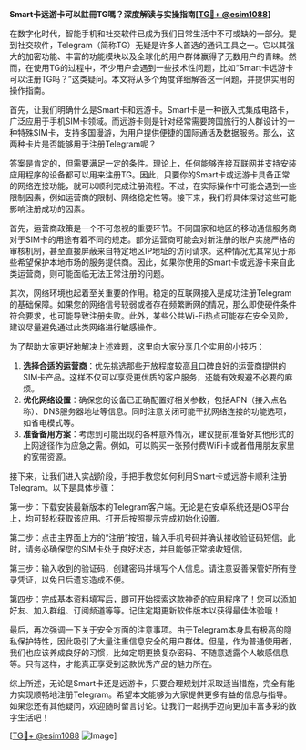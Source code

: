 **Smart卡远游卡可以註冊TG嗎？深度解读与实操指南[[TG💪+ @esim1088](https://t.me/s/esim1088)]**

在数字化时代，智能手机和社交软件已成为我们日常生活中不可或缺的一部分。提到社交软件，Telegram（简称TG）无疑是许多人首选的通讯工具之一。它以其强大的加密功能、丰富的功能模块以及全球化的用户群体赢得了无数用户的青睐。然而，在使用TG的过程中，不少用户会遇到一些技术性问题，比如“Smart卡远游卡可以注册TG吗？”这类疑问。本文将从多个角度详细解答这一问题，并提供实用的操作指南。

首先，让我们明确什么是Smart卡和远游卡。Smart卡是一种嵌入式集成电路卡，广泛应用于手机SIM卡领域。而远游卡则是针对经常需要跨国旅行的人群设计的一种特殊SIM卡，支持多国漫游，为用户提供便捷的国际通话及数据服务。那么，这两种卡片是否能够用于注册Telegram呢？

答案是肯定的，但需要满足一定的条件。理论上，任何能够连接互联网并支持安装应用程序的设备都可以用来注册TG。因此，只要你的Smart卡或远游卡具备正常的网络连接功能，就可以顺利完成注册流程。不过，在实际操作中可能会遇到一些限制因素，例如运营商的限制、网络稳定性等。接下来，我们将具体探讨这些可能影响注册成功的因素。

首先，运营商政策是一个不可忽视的重要环节。不同国家和地区的移动通信服务商对于SIM卡的用途有着不同的规定。部分运营商可能会对新注册的账户实施严格的审核机制，甚至直接屏蔽来自特定地区IP地址的访问请求。这种情况尤其常见于那些希望保护本地市场的服务提供商。因此，如果你使用的Smart卡或远游卡来自此类运营商，则可能面临无法正常注册的问题。

其次，网络环境也起着至关重要的作用。稳定的互联网接入是成功注册Telegram的基础保障。如果您的网络信号较弱或者存在频繁断网的情况，那么即使硬件条件符合要求，也可能导致注册失败。此外，某些公共Wi-Fi热点可能存在安全风险，建议尽量避免通过此类网络进行敏感操作。

为了帮助大家更好地解决上述难题，这里向大家分享几个实用的小技巧：

1. **选择合适的运营商**：优先挑选那些开放程度较高且口碑良好的运营商提供的SIM卡产品。这样不仅可以享受更优质的客户服务，还能有效规避不必要的麻烦。
2. **优化网络设置**：确保您的设备已正确配置好相关参数，包括APN（接入点名称）、DNS服务器地址等信息。同时注意关闭可能干扰网络连接的功能选项，如省电模式等。
3. **准备备用方案**：考虑到可能出现的各种意外情况，建议提前准备好其他形式的上网途径作为应急之需。例如，可以购买一张预付费WiFi卡或者借用朋友家里的宽带资源。

接下来，让我们进入实战阶段，手把手教您如何利用Smart卡或远游卡顺利注册Telegram。以下是具体步骤：

第一步：下载安装最新版本的Telegram客户端。无论是在安卓系统还是iOS平台上，均可轻松获取该应用。打开后按照提示完成初始化设置。

第二步：点击主界面上方的“注册”按钮，输入手机号码并确认接收验证码短信。此时，请务必确保您的SIM卡处于良好状态，并且能够正常接收短信。

第三步：输入收到的验证码，创建密码并填写个人信息。请注意妥善保管好所有登录凭证，以免日后遗忘造成不便。

第四步：完成基本资料填写后，即可开始探索这款神奇的应用程序了！您可以添加好友、加入群组、订阅频道等等。记住定期更新软件版本以获得最佳体验哦！

最后，再次强调一下关于安全方面的注意事项。由于Telegram本身具有极高的隐私保护特性，因此吸引了大量注重信息安全的用户群体。但是，作为普通使用者，我们也应该养成良好的习惯，比如定期更换复杂密码、不随意透露个人敏感信息等。只有这样，才能真正享受到这款优秀产品的魅力所在。

综上所述，无论是Smart卡还是远游卡，只要合理规划并采取适当措施，完全有能力实现顺畅地注册Telegram。希望本文能够为大家提供更多有益的信息与指导。如果您还有其他疑问，欢迎随时留言讨论。让我们一起携手迈向更加丰富多彩的数字生活吧！

[[TG💪+ @esim1088](https://t.me/s/esim1088) ![Image](https://i.postimg.cc/4NQfJmqS/Snipaste-2025-05-13-00-14-12.png)]